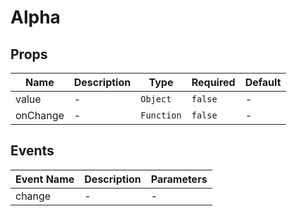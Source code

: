 # Alpha

## Props

<!-- @vuese:Alpha:props:start -->
|Name|Description|Type|Required|Default|
|---|---|---|---|---|
|value|-|`Object`|`false`|-|
|onChange|-|`Function`|`false`|-|

<!-- @vuese:Alpha:props:end -->


## Events

<!-- @vuese:Alpha:events:start -->
|Event Name|Description|Parameters|
|---|---|---|
|change|-|-|

<!-- @vuese:Alpha:events:end -->


